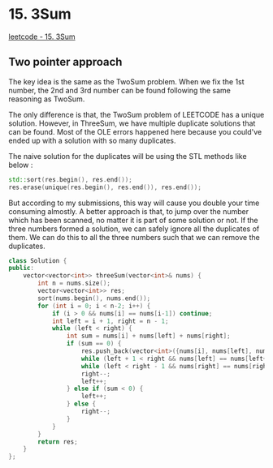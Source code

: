 # 15. 3Sum

[leetcode - 15. 3Sum](https://leetcode.com/problems/3sum/)

## Two pointer approach
The key idea is the same as the TwoSum problem. When we fix the 1st number, the 2nd and 3rd number can be found following the same reasoning as TwoSum.

The only difference is that, the TwoSum problem of LEETCODE has a unique solution. However, in ThreeSum, we have multiple duplicate solutions that 
can be found. Most of the OLE errors happened here because you could've ended up with a solution with so many duplicates.

The naive solution for the duplicates will be using the STL methods like below :

```cpp
std::sort(res.begin(), res.end());
res.erase(unique(res.begin(), res.end()), res.end());
```

But according to my submissions, this way will cause you double your time consuming almostly.
A better approach is that, to jump over the number which has been scanned, no matter it is part of some solution or not.
If the three numbers formed a solution, we can safely ignore all the duplicates of them.
We can do this to all the three numbers such that we can remove the duplicates.

```cpp
class Solution {
public:
    vector<vector<int>> threeSum(vector<int>& nums) {
        int n = nums.size();
        vector<vector<int>> res;
        sort(nums.begin(), nums.end());
        for (int i = 0; i < n-2; i++) {
            if (i > 0 && nums[i] == nums[i-1]) continue;
            int left = i + 1, right = n - 1;
            while (left < right) {
                int sum = nums[i] + nums[left] + nums[right];
                if (sum == 0) {
                    res.push_back(vector<int>({nums[i], nums[left], nums[right]}));
                    while (left + 1 < right && nums[left] == nums[left+1]) left++;
                    while (left < right - 1 && nums[right] == nums[right-1]) right--;
                    right--;
                    left++;
                } else if (sum < 0) {
                    left++;
                } else {
                    right--;
                }
            }
        }
        return res;
    }
};
```
